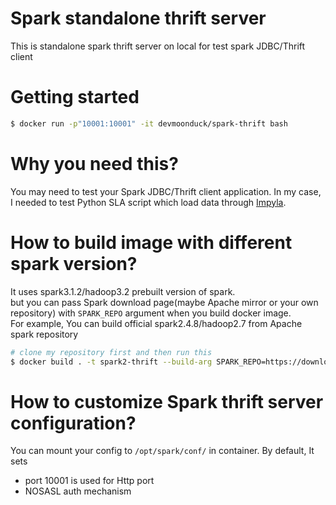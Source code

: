 # Spark standalone thrift server
This is standalone spark thrift server on local for test spark JDBC/Thrift client

# Getting started
```bash
$ docker run -p"10001:10001" -it devmoonduck/spark-thrift bash 
```

# Why you need this?
You may need to test your Spark JDBC/Thrift client application. In my case, I needed to test Python SLA script which load data through [Impyla](https://github.com/cloudera/impyla).

# How to build image with different spark version?
It uses spark3.1.2/hadoop3.2 prebuilt version of spark.  
but you can pass Spark download page(maybe Apache mirror or your own repository) with `SPARK_REPO` argument when you build docker image.  
For example, You can build official spark2.4.8/hadoop2.7 from Apache spark repository
```bash
# clone my repository first and then run this
$ docker build . -t spark2-thrift --build-arg SPARK_REPO=https://downloads.apache.org/spark/spark-2.4.8/spark-2.4.8-bin-hadoop2.7.tgz
```

# How to customize Spark thrift server configuration?
You can mount your config to `/opt/spark/conf/` in container.
By default, It sets
- port 10001 is used for Http port
- NOSASL auth mechanism
